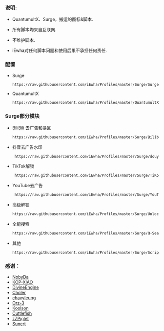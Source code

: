 ### 说明:
- QuantumultX、Surge，搬运的图标&脚本.

- 所有脚本均来自互联网.

- 不维护脚本.

- iEwha对任何脚本问题和使用后果不承担任何责任.

### 配置
* Surge
    ``` bash
    https://raw.githubusercontent.com/iEwha/Profiles/master/Surge/Surge.conf
* QuantumultX
    ``` bash
    https://raw.githubusercontent.com/iEwha/Profiles/master/QuantumultX/QX_iEwha.conf

### Surge部分模块
* BiliBili 去广告和换区
    ``` bash
    https://raw.githubusercontent.com/iEwha/Profiles/master/Surge/Bilibili.sgmodule
* 抖音去广告水印
   ``` bash
    https://raw.githubusercontent.com/iEwha/Profiles/master/Surge/douyin.sgmodule
* TikTok解锁
  ``` bash
   https://raw.githubusercontent.com/iEwha/Profiles/master/Surge/TiKok-JP.sgmodule
* YouTube去广告
  ``` bash
   https://raw.githubusercontent.com/iEwha/Profiles/master/Surge/YouTubeAds.sgmodule
* 高级解锁
   ``` bash
   https://raw.githubusercontent.com/iEwha/Profiles/master/Surge/Unlock.sgmodule
* 全能搜索
   ``` bash
   https://raw.githubusercontent.com/iEwha/Profiles/master/Surge/Q-Search.sgmodule
* 其他
  ``` bash
  https://raw.githubusercontent.com/iEwha/Profiles/master/Surge/Script.sgmodule

### 感谢：
 * [NobyDa](https://github.com/NobyDa/Script/tree/master) 
 * [KOP-XIAO](https://github.com/KOP-XIAO/QuantumultX)
 * [DivineEngine](https://github.com/DivineEngine/Profiles/tree/master)
 * [Choler](https://github.com/Choler/Surge)
 * [chavyleung](https://github.com/chavyleung)
 * [Orz-3](https://github.com/Orz-3)
 * [Koolson](https://github.com/Koolson/Qure)
 * [Cuttlefish](https://github.com/ddgksf2013/Cuttlefish)
 * [zZPiglet](https://github.com/zZPiglet/Task/tree/master)
 * [Sunert](https://github.com/Sunert/Script/tree/master)
 

